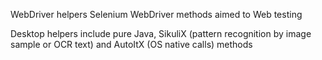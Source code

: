  WebDriver helpers
Selenium WebDriver methods aimed to Web testing

 Desktop helpers
 include pure Java, SikuliX (pattern recognition by image sample or OCR text) and AutoItX (OS native calls) methods